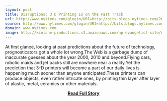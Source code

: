 ```yaml
---
layout: post
title: Disruptions: 3 D Printing Is on the Fast Track 
url: http://www.nytimes.com/glogin/URI=http://bits.blogs.nytimes.com/2013/02/17/disruptions-3-d-printing-is-on-the-fast-track/partner&amp;emc=rss&OQ=_rQ3D0&OP=aaf99729Q2FQ3FJtmQ3Ffv@Q3FUUUQ3F-@IRQ3FQ27PQ24Q2B
source: http://www.nytimes.com/glogin/URI=http://bits.blogs.nytimes.com/2013/02/17/disruptions-3-d-printing-is-on-the-fast-track/partner&amp;emc=rss&OQ=_rQ3D0&OP=aaf99729Q2FQ3FJtmQ3Ffv@Q3FUUUQ3F-@IRQ3FQ27PQ24Q2B
domain: www.nytimes.com
image: http://kinlane-productions.s3.amazonaws.com/ap-evangelist-site/curated/screenshots/9352_api500_com.png
---
```


<p>At first glance, looking at past predictions about the future of technology, prognosticators got a whole lot wrong.The Web is a garbage dump of inaccurate guesses about the year 2000, 2010 and beyond.Flying cars, robotic maids and jet packs still are nowhere near a reality.Yet the prediction that 3-D printers will become a part of our daily lives is happening much sooner than anyone anticipated.These printers can produce objects, even rather intricate ones, by printing thin layer after layer of plastic, metal, ceramics or other materials.</p>
<center><p><a href="http://www.nytimes.com/glogin/URI=http://bits.blogs.nytimes.com/2013/02/17/disruptions-3-d-printing-is-on-the-fast-track/partner&amp;emc=rss&OQ=_rQ3D0&OP=aaf99729Q2FQ3FJtmQ3Ffv@Q3FUUUQ3F-@IRQ3FQ27PQ24Q2B" style='padding:25px; font-sze:18px; font-weight: bold;'>Read Full Story</a></p></center>
